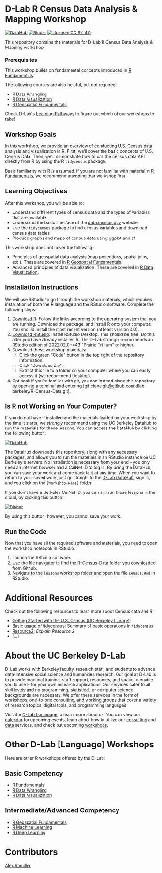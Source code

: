 # D-Lab R Census Data Analysis & Mapping Workshop

[![DataHub](https://img.shields.io/badge/launch-datahub-blue)](DATAHUB_LINK_HERE)
[![Binder](https://mybinder.org/badge_logo.svg)](BINDER_LINK_HERE)
[![License: CC BY 4.0](https://img.shields.io/badge/License-CC_BY_4.0-lightgrey.svg)](https://creativecommons.org/licenses/by/4.0/)

This repository contains the materials for D-Lab R Census Data Analysis & Mapping workshop. 

### Prerequisites
This workshop builds on fundamental concepts introduced in [R Fundamentals](https://github.com/dlab-berkeley/R-Fundamentals).

The following courses are also helpful, but not required:
- [R Data Wrangling](https://github.com/dlab-berkeley/R-Data-Wrangling)
- [R Data Visualization](https://github.com/dlab-berkeley/R-Data-Visualization)
- [R Geospatial Fundamentals](https://github.com/dlab-berkeley/R-Geospatial-Fundamentals)

Check D-Lab's [Learning Pathways](https://dlab-berkeley.github.io/dlab-workshops/R_path.html) to figure out which of our workshops to take!

## Workshop Goals

In this workshop, we provide an overview of conducting U.S. Census data analysis and visualization in R. First, we’ll cover the basic concepts of U.S. Census Data. Then,
we’ll demonstrate how to call the census data API directly from R by using the R `tidycensus` package. 

Basic familiarity with R _is_ assumed. If you are not familiar with material in [R Fundamentals](https://github.com/dlab-berkeley/R-Fundamentals), we recommend attending that workshop first.

## Learning Objectives

After this workshop, you will be able to:

- Understand different types of census data and the types of variables that are available.
- Understand the basic interface of the [data.census.gov](data.census.gov) website
- Use the `tidycensus` package to find census variables and download census data tables
- Produce graphs and maps of census data using ggplot and sf

This workshop does not cover the following:

- Principles of geospatial data analysis (map projections, spatial joins, etc.). These are covered in [R Geospatial Fundamentals](https://github.com/dlab-berkeley/R-Geospatial-Fundamentals).
- Advanced principles of data visualization. These are covered in [R Data Visualization](https://github.com/dlab-berkeley/R-Data-Visualization).


## Installation Instructions

We will use RStudio to go through the workshop materials, which requires installation of both the R language and the RStudio software. Complete the following steps:

1. [Download R](https://cloud.r-project.org/): Follow the links according to the operating system that you are running. Download the package, and install R onto your computer. You should install the most recent version (at least version 4.0).
2. [Download RStudio](https://rstudio.com/products/rstudio/download/#download): Install RStudio Desktop. This should be free. Do this after you have already installed R. The D-Lab strongly recommends an RStudio edition of 2022.02.0+443 "Prairie Trillium" or higher.
3. Download these workshop materials:
    * Click the green "Code" button in the top right of the repository information.
    * Click "Download Zip".
    * Extract this file to a folder on your computer where you can easily access it (we recommend Desktop).
3. Optional: if you’re familiar with git, you can instead clone this repository by opening a terminal and entering [git clone git@github.com:dlab-berkeley/R-Census-Data.git].

## Is R not Working on Your Computer?

If you do not have R installed and the materials loaded on your
workshop by the time it starts, we *strongly* recommend using the UC Berkeley
Datahub to run the materials for these lessons. You can access the DataHub by
clicking the following button:

[![DataHub](https://img.shields.io/badge/launch-datahub-blue)](DATAHUB_LINK_HERE)

The DataHub downloads this repository, along with any necessary packages, and
allows you to run the materials in an RStudio instance on UC Berkeley's servers.
No installation is necessary from your end - you only need an internet browser
and a CalNet ID to log in. By using the DataHub, you can save your work and come
back to it at any time. When you want to return to your saved work, just go
straight to the [D-Lab DataHub](https://dlab.datahub.berkeley.edu), sign in, and
you click on the `[Workshop-Name]` folder.

If you don't have a Berkeley CalNet ID, you can still run these lessons in the cloud, by clicking this button:

[![Binder](https://mybinder.org/badge_logo.svg)](BINDER_LINK_HERE)

By using this button, however, you cannot save your work.


## Run the Code

Now that you have all the required software and materials, you need to open the workshop notebook in RStudio:

1. Launch the RStudio software.
2. Use the file navigator to find the R-Census-Data folder you downloaded from Github.
3. Navigate to the `lessons` workshop folder and open the file `Census.Rmd` in RStudio.

# Additional Resources

Check out the following resources to learn more about Census data and R:

* [Getting Started with the U.S. Census (UC Berkeley Library)](https://guides.lib.berkeley.edu/USCensus/Intro): 
* [Basic usage of tidycensus](https://walker-data.com/tidycensus/articles/basic-usage.html): Summary of basic operations in `tidycensus`
* [Resource2](LinkToResource2): _Explain Resource 2_
* [...]


# About the UC Berkeley D-Lab

D-Lab works with Berkeley faculty, research staff, and students to advance data-intensive social science and humanities research. Our goal at D-Lab is to provide practical training, staff support, resources, and space to enable you to use R for your own research applications. Our services cater to all skill levels and no programming, statistical, or computer science backgrounds are necessary. We offer these services in the form of workshops, one-to-one consulting, and working groups that cover a variety of research topics, digital tools, and programming languages.  

Visit the [D-Lab homepage](https://dlab.berkeley.edu/) to learn more about us. You can view our [calendar](https://dlab.berkeley.edu/events/calendar) for upcoming events, learn about how to utilize our [consulting](https://dlab.berkeley.edu/consulting) and [data](https://dlab.berkeley.edu/data) services, and check out upcoming [workshops](https://dlab.berkeley.edu/events/workshops).

# Other D-Lab [Language] Workshops

Here are other R workshops offered by the D-Lab:

## Basic Competency

* [R Fundamentals](https://github.com/dlab-berkeley/R-Fundamentals)
* [R Data Wrangling](https://github.com/dlab-berkeley/R-Data-Wrangling)
* [R Data Visualization](https://github.com/dlab-berkeley/R-Data-Visualization)

## Intermediate/Advanced Competency

* [R Geospatial Fundamentals](https://github.com/dlab-berkeley/R-Geospatial-Fundamentals)
* [R Machine Learning](https://github.com/dlab-berkeley/R-Machine-Learning)
* [R Deep Learning](https://github.com/dlab-berkeley/R-Deep-Learning)

# Contributors

[Alex Ramiller](https://dlab.berkeley.edu/people/alex-ramiller)
